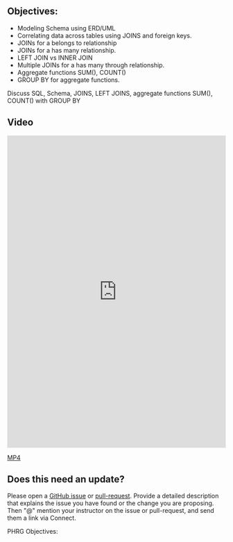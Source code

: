 ## Objectives:

* Modeling Schema using ERD/UML
* Correlating data across tables using JOINS and foreign keys.
* JOINs for a belongs to relationship
* JOINs for a has many relationship.
* LEFT JOIN vs INNER JOIN
* Multiple JOINs for a has many through relationship.
* Aggregate functions SUM(), COUNT()
* GROUP BY for aggregate functions.

Discuss SQL, Schema, JOINS, LEFT JOINS, aggregate functions SUM(), COUNT() with GROUP BY

## Video

<iframe width="100%" height="720" src="https://www.youtube.com/embed/qfB1MRnzk4g?rel=0&amp;showinfo=0" frameborder="0" allowfullscreen></iframe>

[MP4](http://learn-co-videos.s3.amazonaws.com/sql/live-lectures/SQL.Joins-E-Commerce.Model.mp4)

## Does this need an update?

Please open a [GitHub issue](https://github.com/learn-co-curriculum/phrg-sql-joins-review-lectures/issues) or [pull-request](https://github.com/learn-co-curriculum/phrg-sql-joins-review-lectures/pulls). Provide a detailed description that explains the issue you have found or the change you are proposing. Then "@" mention your instructor on the issue or pull-request, and send them a link via Connect.

<p data-visibility='hidden'>PHRG Objectives:</p>
